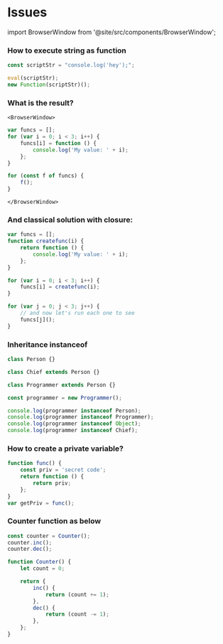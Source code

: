 # Issues
import BrowserWindow from '@site/src/components/BrowserWindow';

### How to execute string as function
```js
const scriptStr = "console.log('hey');";

eval(scriptStr);
new Function(scriptStr)();
```

### What is the result?
```mdx-code-block
<BrowserWindow>
```
```js
var funcs = [];
for (var i = 0; i < 3; i++) {
	funcs[i] = function () {
		console.log('My value: ' + i);
	};
}

for (const f of funcs) {
	f();
}
```
```mdx-code-block
</BrowserWindow>
```

### And classical solution with closure:
```js
var funcs = [];
function createfunc(i) {
	return function () {
		console.log('My value: ' + i);
	};
}

for (var i = 0; i < 3; i++) {
	funcs[i] = createfunc(i);
}

for (var j = 0; j < 3; j++) {
	// and now let's run each one to see
	funcs[j]();
}
```

### Inheritance instanceof
```js
class Person {}

class Chief extends Person {}

class Programmer extends Person {}

const programmer = new Programmer();

console.log(programmer instanceof Person);
console.log(programmer instanceof Programmer);
console.log(programmer instanceof Object);
console.log(programmer instanceof Chief);
```

### How to create a private variable?
```js
function func() {
	const priv = 'secret code';
	return function () {
		return priv;
	};
}
var getPriv = func();
```

### Counter function as below
```js
const counter = Counter();
counter.inc();
counter.dec();

function Counter() {
	let count = 0;

	return {
		inc() {
			return (count += 1);
		},
		dec() {
			return (count -= 1);
		},
	};
}
```

